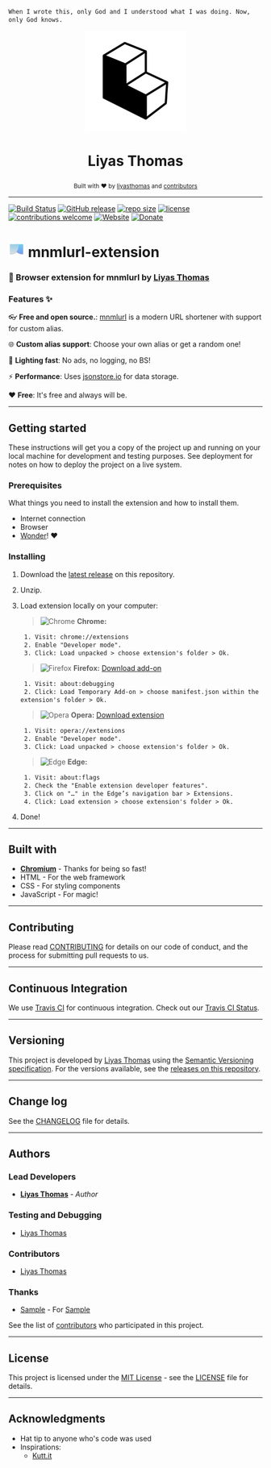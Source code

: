 ```
When I wrote this, only God and I understood what I was doing. Now, only God knows.
```
<div align="center">
  <a href="https://liyas-thomas.firebaseapp.com"><img src="https://raw.githubusercontent.com/liyasthomas/templates/master/assets/logo.gif" alt="Liyas Thomas" width="200"></a>
  <br>
  <h1>Liyas Thomas</h1>
  <sub>Built with ❤︎ by
  <a href="https://github.com/liyasthomas">liyasthomas</a> and
  <a href="https://github.com/liyasthomas/mnmlurl-extension/graphs/contributors">contributors</a>
	</sub>
</div>

---

[![Build Status](https://travis-ci.org/liyasthomas/mnmlurl-extension.svg?branch=master)](https://travis-ci.org/liyasthomas/mnmlurl-extension) [![GitHub release](https://img.shields.io/github/release/liyasthomas/mnmlurl-extension/all.svg)](https://github.com/liyasthomas/mnmlurl-extension/releases/latest) [![repo size](https://img.shields.io/github/repo-size/liyasthomas/mnmlurl-extension.svg)](https://github.com/liyasthomas/mnmlurl-extension/archive/master.zip) [![license](https://img.shields.io/github/license/liyasthomas/mnmlurl-extension.svg)](https://github.com/liyasthomas/mnmlurl-extension/blob/master/LICENSE) [![contributions welcome](https://img.shields.io/badge/contributions-welcome-brightgreen.svg?style=flat)](https://github.com/liyasthomas/mnmlurl-extension/issues) [![Website](https://img.shields.io/website-up-down-green-red/https/shields.io.svg?label=website)](https://mnmlurl.ml) [![Donate](https://img.shields.io/badge/$-donate-ff69b4.svg)](https://www.paypal.me/liyascthomas)

# <img src="https://raw.githubusercontent.com/liyasthomas/mnmlurl-extension/master/icons/icon-48x48.png" alt="mnmlurl-extension" width="32"> mnmlurl-extension

### :information_desk_person: Browser extension for mnmlurl by [Liyas Thomas](https://github.com/liyasthomas)

### Features :sparkles:

:eyeglasses: **Free and open source.**: [mnmlurl](https://mnmlurl.ml) is a modern URL shortener with support for custom alias.

:globe_with_meridians: **Custom alias support**: Choose your own alias or get a random one!

:electric_plug: **Lighting fast**: No ads, no logging, no BS!

:zap: **Performance**: Uses [jsonstore.io](https://www.jsonstore.io) for data storage.

:heart: **Free**: It's free and always will be.

---

## Getting started

These instructions will get you a copy of the project up and running on your local machine for development and testing purposes. See deployment for notes on how to deploy the project on a live system.

### Prerequisites

What things you need to install the extension and how to install them.

* Internet connection
* Browser
* [Wonder](https://en.wikipedia.org/wiki/Wonder_(emotion))! :heart:

### Installing

1. Download the [latest release](https://github.com/liyasthomas/mnmlurl-extension/releases/latest) on this repository.
2. Unzip.
3. Load extension locally on your computer:
	> ![Chrome](https://raw.github.com/alrra/browser-logos/master/src/chrome/chrome_48x48.png) **Chrome:**

		1. Visit: chrome://extensions
		2. Enable "Developer mode".
		3. Click: Load unpacked > choose extension's folder > Ok.

	> ![Firefox](https://raw.github.com/alrra/browser-logos/master/src/firefox/firefox_48x48.png) **Firefox:** [Download add-on](https://addons.mozilla.org/en-US/firefox/addon/mnmlurl)

		1. Visit: about:debugging
		2. Click: Load Temporary Add-on > choose manifest.json within the extension's folder > Ok.

	> ![Opera](https://raw.github.com/alrra/browser-logos/master/src/opera/opera_48x48.png) **Opera:** [Download extension](https://addons.opera.com/en/extensions/details/mnmlurl)

		1. Visit: opera://extensions
		2. Enable "Developer mode".
		3. Click: Load unpacked > choose extension's folder > Ok.

	> ![Edge](https://raw.github.com/alrra/browser-logos/master/src/edge/edge_48x48.png) **Edge:**

		1. Visit: about:flags
		2. Check the "Enable extension developer features".
		3. Click on "…" in the Edge’s navigation bar > Extensions.
		4. Click: Load extension > choose extension's folder > Ok.
4. Done!

---

## Built with

* **[Chromium](https://github.com/chromium/chromium)** - Thanks for being so fast!
* HTML - For the web framework
* CSS - For styling components
* JavaScript - For magic!

---

## Contributing

Please read [CONTRIBUTING](CONTRIBUTING.md) for details on our code of conduct, and the process for submitting pull requests to us.

---

## Continuous Integration

We use [Travis CI](https://travis-ci.com) for continuous integration. Check out our [Travis CI Status](https://travis-ci.org/liyasthomas/mnmlurl-extension).

---

## Versioning

This project is developed by [Liyas Thomas](https://github.com/liyasthomas) using the [Semantic Versioning specification](https://semver.org). For the versions available, see the [releases on this repository](https://github.com/liyasthomas/mnmlurl-extension/releases).

---

## Change log

See the [CHANGELOG](CHANGELOG.md) file for details.

---

## Authors

### Lead Developers
* [**Liyas Thomas**](https://github.com/liyasthomas) - *Author*

### Testing and Debugging
* [Liyas Thomas](https://github.com/liyasthomas)

### Contributors
* [Liyas Thomas](https://github.com/liyasthomas)

### Thanks
* [Sample](https://www.google.com) - For [Sample](https://www.google.com)

See the list of [contributors](https://github.com/liyasthomas/mnmlurl-extension/graphs/contributors) who participated in this project.

---

## License

This project is licensed under the [MIT License](https://opensource.org/licenses/MIT) - see the [LICENSE](LICENSE) file for details.

---

## Acknowledgments

* Hat tip to anyone who's code was used
* Inspirations:
	* [Kutt.it](https://kutt.it/)
